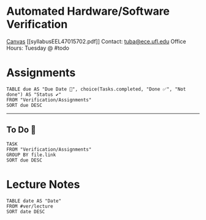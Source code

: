 # Automated Hardware/Software Verification
[Canvas](https://ufl.instructure.com/courses/465733)
[[syllabusEEL47015702.pdf]]
Contact: tuba@ece.ufl.edu
Office Hours: Tuesday @ #todo

# Assignments
```dataview
TABLE due AS "Due Date 📅", choice(Tasks.completed, "Done ✅", "Not done") AS "Status ✔"
FROM "Verification/Assignments"
SORT due DESC
```

***
## To Do 📑
```dataview
TASK
FROM "Verification/Assignments"
GROUP BY file.link
SORT due DESC
```

# Lecture Notes
```dataview
TABLE date AS "Date"
FROM #ver/lecture 
SORT date DESC
```
